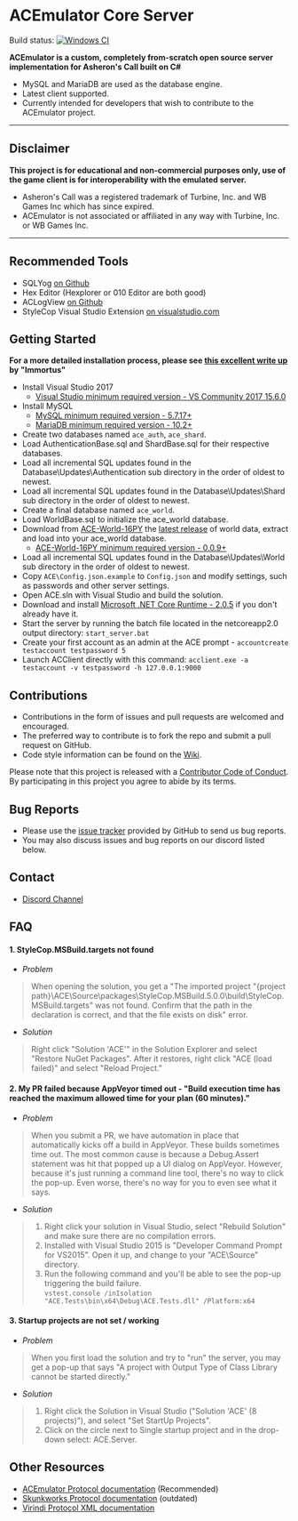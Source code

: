 # ACEmulator Core Server

Build status: [![Windows CI](https://ci.appveyor.com/api/projects/status/rqebda31cgu8u59w/branch/master?svg=true)](https://ci.appveyor.com/project/LtRipley36706/ace)

**ACEmulator is a custom, completely from-scratch open source server implementation for Asheron's Call built on C#**
 * MySQL and MariaDB are used as the database engine.
 * Latest client supported.
 * Currently intended for developers that wish to contribute to the ACEmulator project.

***
## Disclaimer
**This project is for educational and non-commercial purposes only, use of the game client is for interoperability with the emulated server.**
- Asheron's Call was a registered trademark of Turbine, Inc. and WB Games Inc which has since expired.
- ACEmulator is not associated or affiliated in any way with Turbine, Inc. or WB Games Inc.
***
## Recommended Tools
* SQLYog [on Github](https://github.com/webyog/sqlyog-community/wiki/Downloads)
* Hex Editor (Hexplorer or 010 Editor are both good)
* ACLogView [on Github](https://github.com/ACEmulator/aclogview)
* StyleCop Visual Studio Extension [on visualstudio.com](https://marketplace.visualstudio.com/items?itemName=ChrisDahlberg.StyleCop)

## Getting Started

**For a more detailed installation process, please see [this excellent write up](https://shinobyte.gitbooks.io/shinobyte-knowledge-repository/content/acemu/acemu-server-installation.html) by "Immortus"**
* Install Visual Studio 2017
  - [Visual Studio minimum required version - VS Community 2017 15.6.0](https://www.visualstudio.com/thank-you-downloading-visual-studio/?sku=Community&rel=15)
* Install MySQL
  - [MySQL minimum required version - 5.7.17+](https://dev.mysql.com/downloads/windows/installer/5.7.html)
  - [MariaDB minimum required version - 10.2+](https://mariadb.org/download/)
* Create two databases named `ace_auth`, `ace_shard`.
* Load AuthenticationBase.sql and ShardBase.sql for their respective databases. 
* Load all incremental SQL updates found in the Database\Updates\Authentication sub directory in the order of oldest to newest.
* Load all incremental SQL updates found in the Database\Updates\Shard sub directory in the order of oldest to newest.
* Create a final database named `ace_world`.
* Load WorldBase.sql to initialize the ace_world database. 
* Download from [ACE-World-16PY](https://github.com/ACEmulator/ACE-World-16PY) the [latest release](https://github.com/ACEmulator/ACE-World-16PY/releases/latest) of world data, extract and load into your ace_world database.
  - [ACE-World-16PY minimum required version - 0.0.9+](https://github.com/ACEmulator/ACE-World-16PY/releases/latest)
* Load all incremental SQL updates found in the Database\Updates\World sub directory in the order of oldest to newest.
* Copy `ACE\Config.json.example` to `Config.json` and modify settings, such as passwords and other server settings.
* Open ACE.sln with Visual Studio and build the solution.
* Download and install [Microsoft .NET Core Runtime - 2.0.5](https://www.microsoft.com/net/download/thank-you/dotnet-runtime-2.0.5-windows-x64-installer) if you don't already have it.
* Start the server by running the batch file located in the netcoreapp2.0 output directory: `start_server.bat`
* Create your first account as an admin at the ACE prompt - `accountcreate testaccount testpassword 5`
* Launch ACClient directly with this command: `acclient.exe -a testaccount -v testpassword -h 127.0.0.1:9000`

## Contributions

* Contributions in the form of issues and pull requests are welcomed and encouraged.
* The preferred way to contribute is to fork the repo and submit a pull request on GitHub.
* Code style information can be found on the [Wiki](https://github.com/ACEmulator/ACE/wiki/Code-Style).

Please note that this project is released with a [Contributor Code of Conduct](https://github.com/ACEmulator/ACE/blob/master/CODE_OF_CONDUCT.md). By participating in this project you agree to abide by its terms.

## Bug Reports

* Please use the [issue tracker](https://github.com/ACEmulator/ACE/issues) provided by GitHub to send us bug reports.
* You may also discuss issues and bug reports on our discord listed below.

## Contact

- [Discord Channel](https://discord.gg/C2WzhP9)

## FAQ

#### 1. StyleCop.MSBuild.targets not found
* _Problem_
> When opening the solution, you get a "The imported project "{project path}\ACE\Source\packages\StyleCop.MSBuild.5.0.0\build\StyleCop.MSBuild.targets" was not found. Confirm that the path in the <Import> declaration is correct, and that the file exists on disk" error.
* _Solution_
> Right click "Solution 'ACE'" in the Solution Explorer and select "Restore NuGet Packages".  After it restores, right click "ACE (load failed)" and select "Reload Project."

#### 2. My PR failed because AppVeyor timed out - "Build execution time has reached the maximum allowed time for your plan (60 minutes)."
* _Problem_
>When you submit a PR, we have automation in place that automatically kicks off a build in AppVeyor.  These builds sometimes time out.  The most common cause is because a Debug.Assert statement was hit that popped up a UI dialog on AppVeyor.  However, because it's just running a command line tool, there's no way to click the pop-up.  Even worse, there's no way for you to even see what it says.
* _Solution_
> 1) Right click your solution in Visual Studio, select "Rebuild Solution" and make sure there are no compilation errors.
> 2) Installed with Visual Studio 2015 is "Developer Command Prompt for VS2015".  Open it up, and change to your "ACE\Source" directory.
> 3) Run the following command and you'll be able to see the pop-up triggering the build failure.  
   `vstest.console /inIsolation "ACE.Tests\bin\x64\Debug\ACE.Tests.dll" /Platform:x64`

#### 3. Startup projects are not set / working
* _Problem_
> When you first load the solution and try to "run" the server, you may get a pop-up that says "A project with Output Type of Class Library cannot be started directly."
* _Solution_
> 1) Right click the Solution in Visual Studio ("Solution 'ACE' (8 projects)"), and select "Set StartUp Projects".
> 2) Click on the circle next to Single startup project and in the drop-down select: ACE.Server.

## Other Resources
* [ACEmulator Protocol documentation](https://acemulator.github.io/protocol/) (Recommended)
* [Skunkworks Protocol documentation](http://skunkworks.sourceforge.net/protocol/Protocol.php) (outdated)
* [Virindi Protocol XML documentation](http://www.virindi.net/junk/messages_annotated_final.xml)

